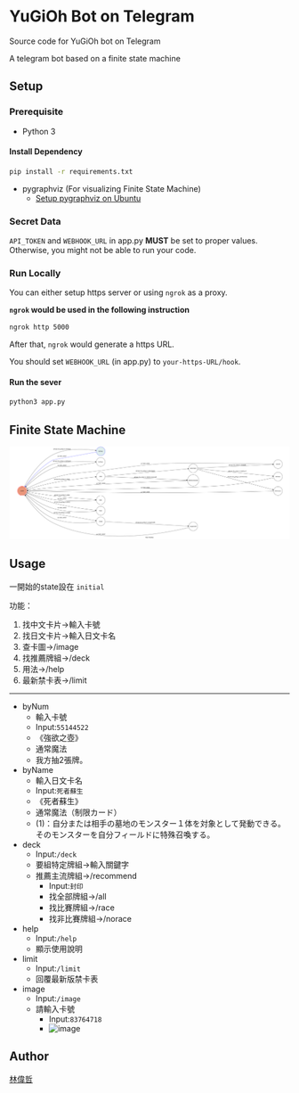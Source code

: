 # YuGiOh Bot on Telegram

Source code for YuGiOh bot on Telegram

A telegram bot based on a finite state machine

## Setup

### Prerequisite
* Python 3

#### Install Dependency
```sh
pip install -r requirements.txt
```

* pygraphviz (For visualizing Finite State Machine)
    * [Setup pygraphviz on Ubuntu](http://www.jianshu.com/p/a3da7ecc5303)

### Secret Data

`API_TOKEN` and `WEBHOOK_URL` in app.py **MUST** be set to proper values.
Otherwise, you might not be able to run your code.

### Run Locally
You can either setup https server or using `ngrok` as a proxy.

**`ngrok` would be used in the following instruction**

```sh
ngrok http 5000
```

After that, `ngrok` would generate a https URL.

You should set `WEBHOOK_URL` (in app.py) to `your-https-URL/hook`.

#### Run the sever

```sh
python3 app.py
```

## Finite State Machine
![fsm](./img/show-fsm.png)

## Usage
一開始的state設在 `initial`

功能：

1. 找中文卡片→輸入卡號
2. 找日文卡片→輸入日文卡名
3. 查卡圖→/image
4. 找推薦牌組→/deck
5. 用法→/help
6. 最新禁卡表→/limit

----------

* byNum
	* 輸入卡號
	* Input:`55144522` 
	* 《強欲之壺》
	* 通常魔法
	* 我方抽2張牌。
* byName
	* 輸入日文卡名
	* Input:`死者蘇生`
	* 《死者蘇生》
	* 通常魔法（制限カード）
	* (1)：自分または相手の墓地のモンスター１体を対象として発動できる。
そのモンスターを自分フィールドに特殊召喚する。
* deck
	* Input:`/deck`
	* 要組特定牌組→輸入關鍵字
	* 推薦主流牌組→/recommend
		* Input:`封印`
		* 找全部牌組→/all
		* 找比賽牌組→/race
		* 找非比賽牌組→/norace
* help
	* Input:`/help`
	* 顯示使用說明
* limit
	* Input:`/limit`
	* 回覆最新版禁卡表
* image
	* Input:`/image`
	* 請輸入卡號
		* Input:`83764718`
		* ![image](http://cdn.asia.xpg.cards/card-image/ST17/JP022/fd5781eb-64e4-41c4-ab88-bc1a374fd4e0200X282.jpg?v=1)

## Author
[林偉哲](https://github.com/linpaul2004)
